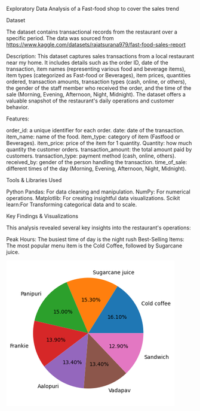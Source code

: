 Exploratory Data Analysis of a Fast-food shop to cover the sales trend


Dataset

The dataset contains transactional records from the restaurant over a specific period. The data was sourced from https://www.kaggle.com/datasets/rajatsurana979/fast-food-sales-report

Description:
This dataset captures sales transactions from a local restaurant near my home. It includes details such as the order ID, date of the transaction, item names (representing various food and beverage items), item types (categorized as Fast-food or Beverages), item prices, quantities ordered, transaction amounts, transaction types (cash, online, or others), the gender of the staff member who received the order, and the time of the sale (Morning, Evening, Afternoon, Night, Midnight). The dataset offers a valuable snapshot of the restaurant's daily operations and customer behavior.

Features:

order_id: a unique identifier for each order.
date: date of the transaction.
item_name: name of the food.
item_type: category of item (Fastfood or Beverages).
item_price: price of the item for 1 quantity.
Quantity: how much quantity the customer orders.
transaction_amount: the total amount paid by customers.
transaction_type: payment method (cash, online, others).
received_by: gender of the person handling the transaction.
time_of_sale: different times of the day (Morning, Evening, Afternoon, Night, Midnight).

Tools & Libraries Used

Python
Pandas: For data cleaning and manipulation.
NumPy: For numerical operations.
Matplotlib: For creating insightful data visualizations.
Scikit learn:For Transforming categorical data and to scale.

Key Findings & Visualizations

This analysis revealed several key insights into the restaurant's operations:

Peak Hours: The busiest time of day is the night rush
Best-Selling Items: The most popular menu item is the Cold Coffee, followed by Sugarcane juice.


![Item's sold](image.png)


